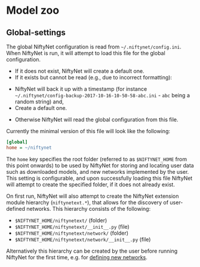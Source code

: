 # Model zoo

## Global-settings

The global NiftyNet configuration is read from `~/.niftynet/config.ini`.
When NiftyNet is run, it will attempt to load this file for the global configuration.
* If it does not exist, NiftyNet will create a default one.
* If it exists but cannot be read (e.g., due to incorrect formatting):
- NiftyNet will back it up with a timestamp (for instance
  `~/.niftynet/config-backup-2017-10-16-10-50-58-abc.ini` - `abc` being a
  random string) and,
- Create a default one.
* Otherwise NiftyNet will read the global configuration from this file.

Currently the minimal version of this file will look like the following:
```ini
[global]
home = ~/niftynet
```

The `home` key specifies the root folder (referred to as `$NIFTYNET_HOME` from
this point onwards) to be used by NiftyNet for storing and locating user data
such as downloaded models, and new networks implemented by the user.  This
setting is configurable, and upon successfully loading this file NiftyNet will
attempt to create the specified folder, if it does not already exist.

On first run, NiftyNet will also attempt to create the NiftyNet extension
module hierarchy (`niftynetext.*`), that allows for the discovery of
user-defined networks.  This hierarchy consists of the following:

* `$NIFTYNET_HOME/niftynetext/` (folder)
* `$NIFTYNET_HOME/niftynetext/__init__.py` (file)
* `$NIFTYNET_HOME/niftynetext/network/` (folder)
* `$NIFTYNET_HOME/niftynetext/network/__init__.py` (file)

Alternatively this hierarchy can be created by the user before running NiftyNet
for the first time, e.g. for [defining new networks][new-network].

[new-network]: ../niftynet/network/README.md
